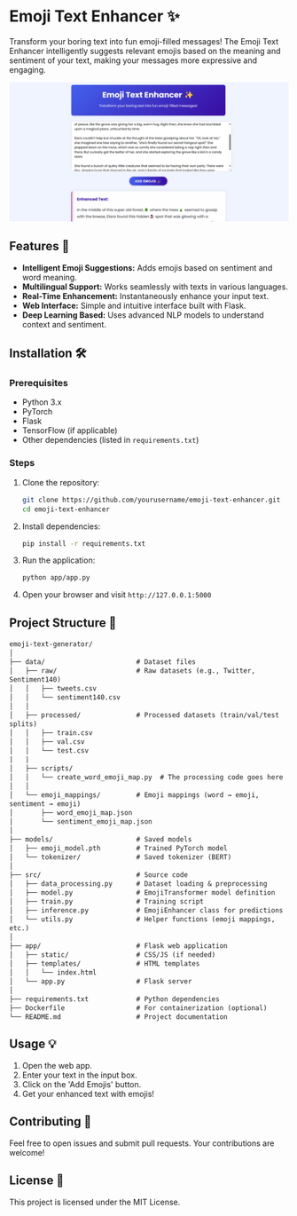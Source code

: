 # Emoji Text Enhancer ✨

Transform your boring text into fun emoji-filled messages! The Emoji Text Enhancer intelligently suggests relevant emojis based on the meaning and sentiment of your text, making your messages more expressive and engaging.

![Emoji Text Enhancer](website.png)

## Features 🚀
- **Intelligent Emoji Suggestions:** Adds emojis based on sentiment and word meaning.
- **Multilingual Support:** Works seamlessly with texts in various languages.
- **Real-Time Enhancement:** Instantaneously enhance your input text.
- **Web Interface:** Simple and intuitive interface built with Flask.
- **Deep Learning Based:** Uses advanced NLP models to understand context and sentiment.

## Installation 🛠️

### Prerequisites
- Python 3.x
- PyTorch
- Flask
- TensorFlow (if applicable)
- Other dependencies (listed in `requirements.txt`)

### Steps
1. Clone the repository:
   ```bash
   git clone https://github.com/yourusername/emoji-text-enhancer.git
   cd emoji-text-enhancer
   ```
2. Install dependencies:
   ```bash
   pip install -r requirements.txt
   ```
3. Run the application:
   ```bash
   python app/app.py
   ```
4. Open your browser and visit `http://127.0.0.1:5000`

## Project Structure 📂
```
emoji-text-generator/
│
├── data/                       # Dataset files
│   ├── raw/                    # Raw datasets (e.g., Twitter, Sentiment140)
│   │   ├── tweets.csv
│   │   └── sentiment140.csv
│   │
│   ├── processed/              # Processed datasets (train/val/test splits)
│   │   ├── train.csv
│   │   ├── val.csv
│   │   └── test.csv
|   |
│   ├── scripts/   
│   │   └── create_word_emoji_map.py  # The processing code goes here
│   │
│   └── emoji_mappings/         # Emoji mappings (word → emoji, sentiment → emoji)
│       ├── word_emoji_map.json
│       └── sentiment_emoji_map.json
│
├── models/                     # Saved models
│   ├── emoji_model.pth         # Trained PyTorch model
│   └── tokenizer/              # Saved tokenizer (BERT)
│
├── src/                        # Source code
│   ├── data_processing.py      # Dataset loading & preprocessing
│   ├── model.py                # EmojiTransformer model definition
│   ├── train.py                # Training script
│   ├── inference.py            # EmojiEnhancer class for predictions
│   └── utils.py                # Helper functions (emoji mappings, etc.)
│
├── app/                        # Flask web application
│   ├── static/                 # CSS/JS (if needed)
│   ├── templates/              # HTML templates
│   │   └── index.html
│   └── app.py                  # Flask server
│
├── requirements.txt            # Python dependencies
├── Dockerfile                  # For containerization (optional)
└── README.md                   # Project documentation
```

## Usage 💡
1. Open the web app.
2. Enter your text in the input box.
3. Click on the 'Add Emojis' button.
4. Get your enhanced text with emojis!

## Contributing 🤝
Feel free to open issues and submit pull requests. Your contributions are welcome!

## License 📝
This project is licensed under the MIT License.


